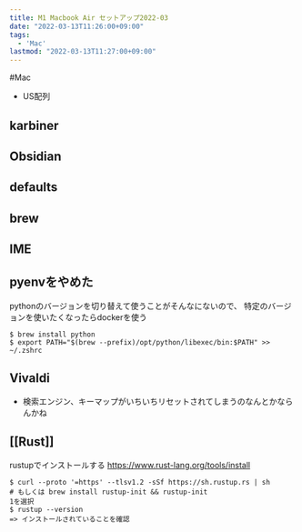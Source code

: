 ```yaml
---
title: M1 Macbook Air セットアップ2022-03
date: "2022-03-13T11:26:00+09:00"
tags:
  - 'Mac'
lastmod: "2022-03-13T11:27:00+09:00"
---
```


#Mac

- US配列

## karbiner

## Obsidian

## defaults

## brew 

## IME

## pyenvをやめた

pythonのバージョンを切り替えて使うことがそんなにないので、
特定のバージョンを使いたくなったらdockerを使う

```shell
$ brew install python
$ export PATH="$(brew --prefix)/opt/python/libexec/bin:$PATH" >> ~/.zshrc
```


## Vivaldi

- 検索エンジン、キーマップがいちいちリセットされてしまうのなんとかならんかね


## [[Rust]]

rustupでインストールする
https://www.rust-lang.org/tools/install

```shell
$ curl --proto '=https' --tlsv1.2 -sSf https://sh.rustup.rs | sh
# もしくは brew install rustup-init && rustup-init 
1を選択
$ rustup --version
=> インストールされていることを確認
```
